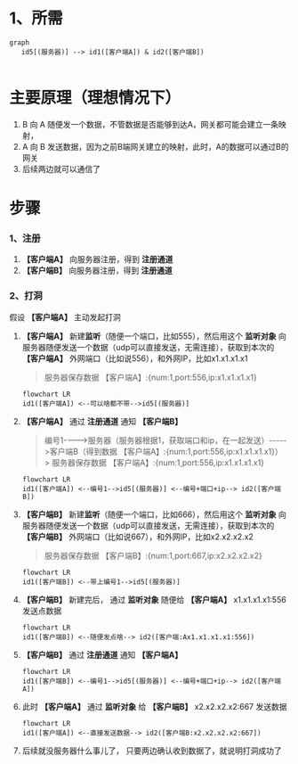 <!--
 * @Author: snltty
 * @Date: 2022-09-17 23:33:44
 * @LastEditors: snltty
 * @LastEditTime: 2022-09-18 00:42:47
 * @version: v1.0.0
 * @Descripttion: 功能说明
 * @FilePath: \readme\2.1、打洞、udp.md
-->
# 1、所需
```mermaid
graph 
   id5[(服务器)] --> id1([客户端A]) & id2([客户端B])
   
```

# 主要原理（理想情况下）
1. B 向 A 随便发一个数据，不管数据是否能够到达A，网关都可能会建立一条映射，
2. A 向 B 发送数据，因为之前B端网关建立的映射，此时，A的数据可以通过B的网关
3. 后续两边就可以通信了

# 步骤

### 1、注册
1. **【客户端A】** 向服务器注册，得到 **注册通道**
2. **【客户端B】** 向服务器注册，得到 **注册通道**

### 2、打洞
假设 **【客户端A】** 主动发起打洞

1. **【客户端A】** 新建**监听**（随便一个端口，比如555），然后用这个 **监听对象** 向服务器随便发送一个数据（udp可以直接发送，无需连接），获取到本次的 **【客户端A】** 外网端口（比如说556），和外网IP，比如x1.x1.x1.x1
    > 服务器保存数据 【客户端A】:{num:1,port:556,ip:x1.x1.x1.x1}
    ```mermaid
    flowchart LR
    id1([客户端A]) <--可以啥都不带-->id5[(服务器)]
    ```
2. **【客户端A】** 通过 **注册通道** 通知 **【客户端B】**
    > 编号1---->服务器（服务器根据1，获取端口和ip，在一起发送）----->客户端B（得到数据 【客户端A】:{num:1,port:556,ip:x1.x1.x1.x1}）
        > 服务器保存数据 【客户端A】:{num:1,port:556,ip:x1.x1.x1.x1}
    ```mermaid
    flowchart LR
    id1([客户端A]) <--编号1-->id5[(服务器)] <--编号+端口+ip--> id2([客户端B])
    ```

3. **【客户端B】** 新建**监听**（随便一个端口，比如666），然后用这个 **监听对象** 向服务器随便发送一个数据（udp可以直接发送，无需连接），获取到本次的 **【客户端B】** 外网端口（比如说667），和外网IP，比如x2.x2.x2.x2
    > 服务器保存数据 【客户端B】:{num:1,port:667,ip:x2.x2.x2.x2}
    ```mermaid
    flowchart LR
    id1([客户端B]) <--带上编号1-->id5[(服务器)]
    ```

4. **【客户端B】** 新建完后， 通过 **监听对象** 随便给 **【客户端A】** x1.x1.x1.x1:556 发送点数据
    ```mermaid
    flowchart LR
    id1([客户端B]) <--随便发点啥--> id2([客户端:Ax1.x1.x1.x1:556])
    ```

5. **【客户端B】** 通过 **注册通道** 通知 **【客户端A】**
    ```mermaid
    flowchart LR
    id1([客户端B]) <--编号1-->id5[(服务器)] <--编号+端口+ip--> id2([客户端A])
    ```

6. 此时 **【客户端A】** 通过 **监听对象** 给 **【客户端B】** x2.x2.x2.x2:667 发送数据
    ```mermaid
    flowchart LR
    id1([客户端A]) <--直接发送数据--> id2([客户端B:x2.x2.x2.x2:667])
    ```

7. 后续就没服务器什么事儿了， 只要两边确认收到数据了，就说明打洞成功了